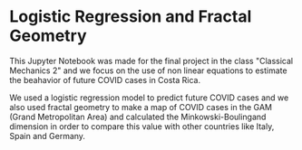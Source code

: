 # Logistic Regression and Fractal Geometry

This Jupyter Notebook was made for the final project in the class "Classical Mechanics 2" and we focus on the use of non linear equations to estimate the beahavior of future COVID cases in Costa Rica.

We used a logistic regression model to predict future COVID cases and we also used fractal geometry to make a map of COVID cases in the GAM (Grand Metropolitan Area) and calculated the Minkowski-Boulingand dimension in order to compare this value with other countries like Italy, Spain and Germany.
